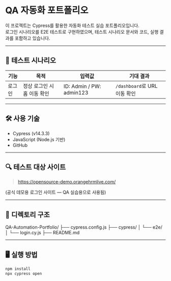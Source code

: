 # QA 자동화 포트폴리오

이 프로젝트는 Cypress를 활용한 자동화 테스트 실습 포트폴리오입니다.  
로그인 시나리오를 E2E 테스트로 구현하였으며, 테스트 시나리오 문서와 코드, 실행 결과를 포함하고 있습니다.

---

## 🧪 테스트 시나리오

| 기능   | 목적                          | 입력값               | 기대 결과                      |
|--------|-------------------------------|----------------------|--------------------------------|
| 로그인 | 정상 로그인 시 홈 이동 확인   | ID: Admin / PW: admin123 | `/dashboard`로 URL 이동 확인 |

---

## 🛠 사용 기술

- Cypress (v14.3.3)
- JavaScript (Node.js 기반)
- GitHub

---

## 🔍 테스트 대상 사이트

> https://opensource-demo.orangehrmlive.com/

(공식 데모용 로그인 사이트 — QA 실습용으로 사용됨)

---

## 📁 디렉토리 구조

QA-Automation-Portfolio/
├── cypress.config.js
├── cypress/
│ └── e2e/
│ └── login.cy.js
├── README.md

---

## 🖥 실행 방법

```bash
npm install
npx cypress open
